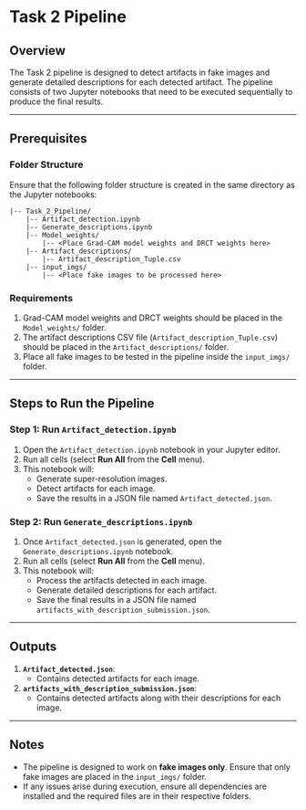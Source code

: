 
# Task 2 Pipeline

## Overview

The Task 2 pipeline is designed to detect artifacts in fake images and generate detailed descriptions for each detected artifact. The pipeline consists of two Jupyter notebooks that need to be executed sequentially to produce the final results.

---

## Prerequisites

### Folder Structure

Ensure that the following folder structure is created in the same directory as the Jupyter notebooks:

```
|-- Task_2_Pipeline/
    |-- Artifact_detection.ipynb
    |-- Generate_descriptions.ipynb
    |-- Model_weights/
        |-- <Place Grad-CAM model weights and DRCT weights here>
    |-- Artifact_descriptions/
        |-- Artifact_description_Tuple.csv
    |-- input_imgs/
        |-- <Place fake images to be processed here>
```

### Requirements

1. Grad-CAM model weights and DRCT weights should be placed in the `Model_weights/` folder.
2. The artifact descriptions CSV file (`Artifact_description_Tuple.csv`) should be placed in the `Artifact_descriptions/` folder.
3. Place all fake images to be tested in the pipeline inside the `input_imgs/` folder.

---

## Steps to Run the Pipeline

### Step 1: Run `Artifact_detection.ipynb`

1. Open the `Artifact_detection.ipynb` notebook in your Jupyter editor.
2. Run all cells (select **Run All** from the **Cell** menu).
3. This notebook will:
   - Generate super-resolution images.
   - Detect artifacts for each image.
   - Save the results in a JSON file named `Artifact_detected.json`.

### Step 2: Run `Generate_descriptions.ipynb`

1. Once `Artifact_detected.json` is generated, open the `Generate_descriptions.ipynb` notebook.
2. Run all cells (select **Run All** from the **Cell** menu).
3. This notebook will:
   - Process the artifacts detected in each image.
   - Generate detailed descriptions for each artifact.
   - Save the final results in a JSON file named `artifacts_with_description_submission.json`.

---

## Outputs

1. **`Artifact_detected.json`**:
   - Contains detected artifacts for each image.
2. **`artifacts_with_description_submission.json`**:
   - Contains detected artifacts along with their descriptions for each image.

---

## Notes

- The pipeline is designed to work on **fake images only**. Ensure that only fake images are placed in the `input_imgs/` folder.
- If any issues arise during execution, ensure all dependencies are installed and the required files are in their respective folders.

